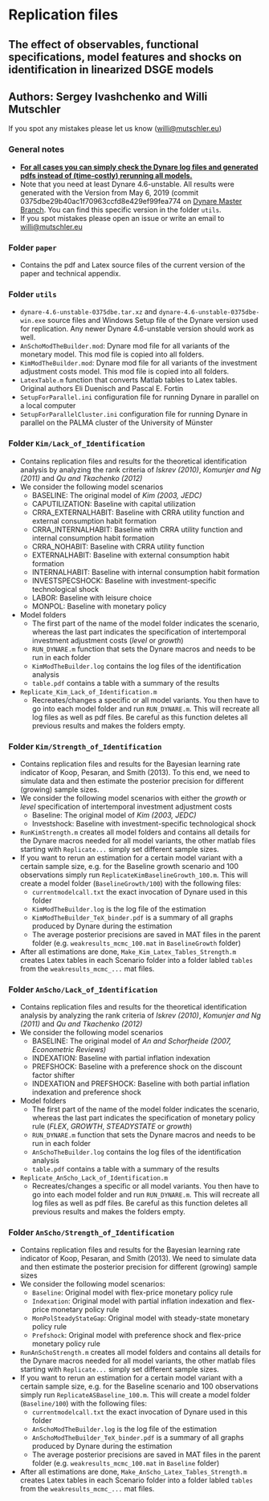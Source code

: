 # Replication files

## The effect of observables, functional specifications, model features and shocks on identification in linearized DSGE models

## Authors: Sergey Ivashchenko and Willi Mutschler
If you spot any mistakes please let us know (willi@mutschler.eu)

### General notes
- <u>**For all cases you can simply check the Dynare log files and generated pdfs instead of (time-costly) rerunning all models.**</u>
- Note that you need at least Dynare 4.6-unstable. All results were generated with the Version from May 6, 2019 (commit 0375dbe29b40ac1f70963ccfd8e429ef99fea774 on [Dynare Master Branch](https://git.dynare.org/Dynare/dynare). You can find this specific version in the folder `utils`.
- If you spot mistakes please open an issue or write an email to willi@mutschler.eu

### Folder `paper`
- Contains the pdf and Latex source files of the current version of the paper and technical appendix.
### Folder `utils`
- `dynare-4.6-unstable-0375dbe.tar.xz` and `dynare-4.6-unstable-0375dbe-win.exe` source files and Windows Setup file of the Dynare version used for replication. Any newer Dynare 4.6-unstable version should work as well.
- `AnSchoModTheBuilder.mod`: Dynare mod file for all variants of the monetary model. This mod file is copied into all folders.
- `KimModTheBuilder.mod`: Dynare mod file for all variants of the investment adjustment costs model. This mod file is copied into all folders.
- `LatexTable.m` function that converts Matlab tables to Latex tables. Original authors Eli Duenisch and Pascal E. Fortin
- `SetupForParallel.ini` configuration file for running Dynare in parallel on a local computer
- `SetupForParallelCluster.ini` configuration file for running Dynare in parallel on the PALMA cluster of the University of Münster

### Folder `Kim/Lack_of_Identification`
- Contains replication files and results for the theoretical identification analysis by analyzing the rank criteria of *Iskrev (2010)*, *Komunjer and Ng (2011)* and *Qu and Tkachenko (2012)*
- We consider the following model scenarios
    - BASELINE: The original model of *Kim (2003, JEDC)*
    - CAPUTILIZATION: Baseline with capital utilization
    - CRRA_EXTERNALHABIT: Baseline with CRRA utility function and external consumption habit formation
    - CRRA_INTERNALHABIT: Baseline with CRRA utility function and internal consumption habit formation
    - CRRA_NOHABIT: Baseline with CRRA utility function
    - EXTERNALHABIT: Baseline with external consumption habit formation
    - INTERNALHABIT: Baseline with internal consumption habit formation
    - INVESTSPECSHOCK: Baseline with investment-specific technological shock
    - LABOR: Baseline with leisure choice
    - MONPOL: Baseline with monetary policy
- Model folders
    - The first part of the name of the model folder indicates the scenario, whereas the last part indicates the specification of intertemporal investment adjustment costs (*level* or *growth*)
    - `RUN_DYNARE.m` function that sets the Dynare macros and needs to be run in each folder
    - `KimModTheBuilder.log` contains the log files of the identification analysis
    - `table.pdf` contains a table with a summary of the results
- `Replicate_Kim_Lack_of_Identification.m`
    - Recreates/changes a specific or all model variants. You then have to go into each model folder and run `RUN_DYNARE.m`. This will recreate all log files as well as pdf files. Be careful as this function deletes all previous results and makes the folders empty.

### Folder `Kim/Strength_of_Identification`
- Contains replication files and results for the Bayesian learning rate indicator of Koop, Pesaran, and Smith (2013). To this end, we need to simulate data and then estimate the posterior precision for different (growing) sample sizes.
- We consider the following model scenarios with either the *growth* or *level* specification of intertemporal investment adjustment costs
    - Baseline: The original model of *Kim (2003, JEDC)*
    - Investshock: Baseline with investment-specific technological shock
- `RunKimStrength.m` creates all model folders and contains all details for the Dynare macros needed for all model variants, the other matlab files starting with `Replicate...` simply set different sample sizes. 
- If you want to rerun an estimation for a certain model variant with a certain sample size, e.g. for the Baseline growth scenario and 100 observations simply run `ReplicateKimBaselineGrowth_100.m`. This will create a model folder (`BaselineGrowth/100`) with the following files:
    - `currentmodelcall.txt` the exact invocation of Dynare used in this folder
    -  `KimModTheBuilder.log` is the log file of the estimation
    -  `KimModTheBuilder_TeX_binder.pdf` is a summary of all graphs produced by Dynare during the estimation
    -  The average posterior precisions are saved in MAT files in the parent folder (e.g. `weakresults_mcmc_100.mat` in `BaselineGrowth` folder)
- After all estimations are done, `Make_Kim_Latex_Tables_Strength.m` creates Latex tables in each Scenario folder into a folder labled `tables` from the `weakresults_mcmc_...` mat files.

### Folder `AnScho/Lack_of_Identification`
- Contains replication files and results for the theoretical identification analysis by analyzing the rank criteria of *Iskrev (2010)*, *Komunjer and Ng (2011)* and *Qu and Tkachenko (2012)*
- We consider the following model scenarios
    - BASELINE: The original model of *An and Schorfheide (2007, Econometric Reviews)*
    - INDEXATION: Baseline with partial inflation indexation
    - PREFSHOCK: Baseline with a preference shock on the discount factor shifter
    - INDEXATION and PREFSHOCK: Baseline with both partial inflation indexation and preference shock
- Model folders
    - The first part of the name of the model folder indicates the scenario, whereas the last part indicates the specification of monetary policy rule (*FLEX*, *GROWTH*, *STEADYSTATE* or *growth*)
    - `RUN_DYNARE.m` function that sets the Dynare macros and needs to be run in each folder
    - `AnSchoTheBuilder.log` contains the log files of the identification analysis
    - `table.pdf` contains a table with a summary of the results
- `Replicate_AnScho_Lack_of_Identification.m`
    - Recreates/changes a specific or all model variants. You then have to go into each model folder and run `RUN_DYNARE.m`. This will recreate all log files as well as pdf files. Be careful as this function deletes all previous results and makes the folders empty.

### Folder `AnScho/Strength_of_Identification`
- Contains replication files and results for the Bayesian learning rate indicator of Koop, Pesaran, and Smith (2013). We need to simulate data and then estimate the posterior precision for different (growing) sample sizes
- We consider the following model scenarios:
    - `Baseline`: Original model with flex-price monetary policy rule
    - `Indexation`: Original model with partial inflation indexation and flex-price monetary policy rule
    - `MonPolSteadyStateGap`: Original model with steady-state monetary policy rule
    - `Prefshock`: Original model with preference shock and flex-price monetary policy rule
- `RunAnSchoStrength.m` creates all model folders and contains all details for the Dynare macros needed for all model variants, the other matlab files starting with `Replicate...` simply set different sample sizes.
- If you want to rerun an estimation for a certain model variant with a certain sample size, e.g. for the Baseline scenario and 100 observations simply run `ReplicateASBaseline_100.m`. This will create a model folder (`Baseline/100`) with the following files:
    - `currentmodelcall.txt` the exact invocation of Dynare used in this folder
    -  `AnSchoModTheBuilder.log` is the log file of the estimation
    -  `AnSchoModTheBuilder_TeX_binder.pdf` is a summary of all graphs produced by Dynare during the estimation
    -  The average posterior precisions are saved in MAT files in the parent folder (e.g. `weakresults_mcmc_100.mat` in `Baseline` folder)
- After all estimations are done, `Make_AnScho_Latex_Tables_Strength.m` creates Latex tables in each Scenario folder into a folder labled `tables` from the `weakresults_mcmc_...` mat files.

